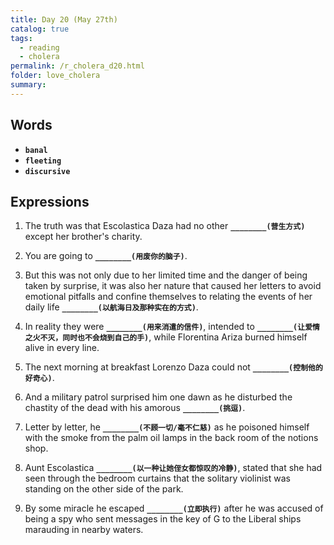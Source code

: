 ```yaml
---
title: Day 20 (May 27th)
catalog: true
tags: 
  - reading
  - cholera
permalink: /r_cholera_d20.html
folder: love_cholera
summary: 
---
```


## Words

-   <b data-toggle="tooltip" data-original-title="{{site.data.glossary.banal}}">`banal`</b>
-   <b data-toggle="tooltip" data-original-title="{{site.data.glossary.fleeting}}">`fleeting`</b>
-   <b data-toggle="tooltip" data-original-title="{{site.data.glossary.discursive}}">`discursive`</b>


## Expressions

1.  The truth was that Escolastica Daza had no other <b data-toggle="tooltip" data-original-title="{{site.data.answers.20_a}}">`________(营生方式)`</b> except her brother's charity.

2.  You are going to <b data-toggle="tooltip" data-original-title="{{site.data.answers.20_b}}">`________(用废你的脑子)`</b>.

3.  But this was not only due to her limited time and the danger of being taken by surprise, it was also her nature that caused her letters to avoid emotional pitfalls and confine themselves to relating the events of her daily life <b data-toggle="tooltip" data-original-title="{{site.data.answers.20_c}}">`________(以航海日及那种实在的方式)`</b>.

4.  In reality they were <b data-toggle="tooltip" data-original-title="{{site.data.answers.20_d}}">`________(用来消遣的信件)`</b>, intended to <b data-toggle="tooltip" data-original-title="{{site.data.answers.20_d2}}">`________(让爱情之火不灭，同时也不会烧到自己的手)`</b>, while Florentina Ariza burned himself alive in every line.

5.  The next morning at breakfast Lorenzo Daza could not <b data-toggle="tooltip" data-original-title="{{site.data.answers.20_e}}">`________(控制他的好奇心)`</b>.

6.  And a military patrol surprised him one dawn as he disturbed the chastity of the dead with his amorous <b data-toggle="tooltip" data-original-title="{{site.data.answers.20_f}}">`________(挑逗)`</b>.

7.  Letter by letter, he <b data-toggle="tooltip" data-original-title="{{site.data.answers.20_g}}">`________(不顾一切/毫不仁慈)`</b> as he poisoned himself with the smoke from the palm oil lamps in the back room of the notions shop.

8.  Aunt Escolastica <b data-toggle="tooltip" data-original-title="{{site.data.answers.20_h}}">`________(以一种让她侄女都惊叹的冷静)`</b>, stated that she had seen through the bedroom curtains that the solitary violinist was standing on the other side of the park.

9.  By some miracle he escaped <b data-toggle="tooltip" data-original-title="{{site.data.answers.20_i}}">`________(立即执行)`</b> after he was accused of being a spy who sent messages in the key of G to the Liberal ships marauding in nearby waters.